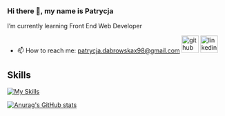 ### Hi there 👋, my name is Patrycja
I’m currently learning Front End Web Developer

- 📫 How to reach me: patrycja.dabrowskax98@gmail.com 
[<img src='https://cdn.jsdelivr.net/npm/simple-icons@3.0.1/icons/github.svg' alt='github' height='40'>](https://github.com/Patrycjax98) 
[<img src='https://cdn.jsdelivr.net/npm/simple-icons@3.0.1/icons/linkedin.svg' alt='linkedin' height='40'>](https://www.linkedin.com/in/patrycja-d%C4%85browska-537602239//)  



## Skills 
[![My Skills](https://skills.thijs.gg/icons?i=js,html,css,figma,react,sass)](https://skills.thijs.gg)



[![Anurag's GitHub stats](https://github-readme-stats.vercel.app/api?username=Patrycjax98)](https://github.com/anuraghazra/github-readme-stats)
